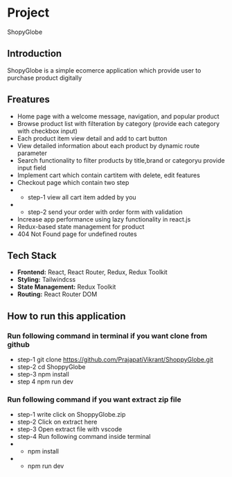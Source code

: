 # Project
  ShopyGlobe

## Introduction
  ShopyGlobe is a simple ecomerce application which provide user to purchase product digitally

## Freatures

- Home page with a welcome message, navigation, and popular product
- Browse product list with filteration by category (provide each category with checkbox input)
- Each product item view detail and add to cart button
- View detailed information about each product by dynamic route parameter
- Search  functionality to filter products by title,brand or categoryu provide input field
- Implement cart which contain cartitem with delete, edit features
- Checkout page which contain two step 
- - step-1 view all cart item added by you
- - step-2 send your order with order form with validation 
- Increase  app performance  using lazy functionality in react.js
- Redux-based state management for product
- 404 Not Found page for undefined routes
  

## Tech Stack

- **Frontend:** React, React Router, Redux, Redux Toolkit
- **Styling:** Tailwindcss
- **State Management:** Redux Toolkit
- **Routing:** React Router DOM

## How to run this application

### Run following command in terminal if you want clone from github
- step-1 git clone https://github.com/PrajapatiVikrant/ShoppyGlobe.git
- step-2 cd ShoppyGlobe
- step-3 npm install
- step 4 npm run dev

### Run following command if you want extract zip file
- step-1 write click on ShoppyGlobe.zip 
- step-2 Click on extract here 
- step-3 Open extract file with vscode 
- step-4 Run following command inside terminal
- - npm install
- - npm run dev


